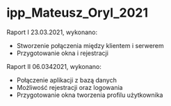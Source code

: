 # ipp_Mateusz_Oryl_2021
Raport I 23.03.2021, wykonano:
* Stworzenie połączenia między klientem i serwerem
* Przygotowanie okna i rejestracji

Raport II 06.0342021, wykonano:
* Połączenie aplikacji z bazą danych
* Możliwość rejestracji oraz logowania
* Przygotowanie okna tworzenia profilu użytkownika
